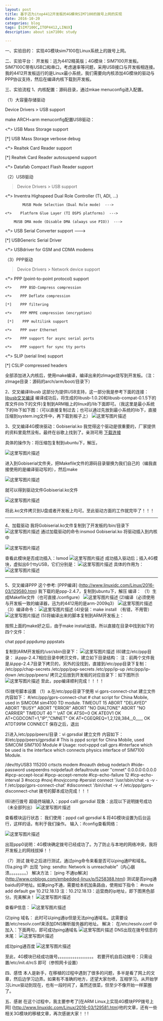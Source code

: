 ```yaml
---
layout: post
title: 基于迅为itop4412开发板的4G模块SIM7100的拨号上网的实现
date: 2016-10-20
categories: blog
tags: [SIM7100C,ITOP4412,LINUX]
description: about sim7100c study

---
```


一、实验目的：
	实现4G模块sim7100在Linux系统上的拨号上网。

二、实验平台：
	 开发板：迅为4412精英版；4G模块：SIM7100开发板。SIM7100C带有USB口和串口，考虑速率等问题，采用USB接口与开发板相连接。我的4412开发板运行的是Linux最小系统，我们需要向内核添加4G模块的驱动与PPP协议支持，然后在编译内核下载到开发板。

三、实验流程
1、内核配置：源码目录，通过mkae menuconfig进入配置。

（1）大容量存储驱动

 Device Drivers > USB support

make ARCH=arm menuconfig配置USB驱动：

<*>    USB Mass Storage support

[*]      USB Mass Storage verbose debug

<*>      Realtek Card Reader support

[*]        Realtek Card Reader autosuspend support

<*>      Datafab Compact Flash Reader support

（2）USB驱动

> Device Drivers > USB support

<*>  Inventra Highspeed Dual Role Controller (TI, ADI, ...)   

            MUSB Mode Selection (Dual Role mode)  --->            

    <*>    Platform Glue Layer (TI DSPS platforms)  --->         

        MUSB DMA mode (Disable DMA (always use PIO))  --->

<*>  USB Serial Converter support  --->

[*]      USBGeneric Serial Driver 

<*>     USBdriver for GSM and CDMA modems

（3）PPP驱动

> Device Drivers > Network device support

  <*>  PPP (point-to-point protocol) support         

    <*>    PPP BSD-Compress compression                         

    <*>    PPP Deflate compression                             

    [*]    PPP filtering                                           

    <*>    PPP MPPE compression (encryption)                         

     [*]    PPP multilink support                 

    <*>    PPP over Ethernet               

    <*>    PPP support for async serial ports   

    <*>    PPP support for sync tty ports     

<*>  SLIP (serial line) support     

[*]  CSLIP compressed headers

全部添加进入内核后，使用make编译，编译出来的zImage烧写到开发板。（注：zImage目录：源码的arch/arm/boot/目录下）

2、交叉编译libusb
	这部分为提供USB支持，这一部分我是参考下面的连接：
[libusb交叉编译](http://www.linuxidc.com/Linux/2016-03/129581.htm)
编译成功后，将生成的libusb-1.0.20和libusb-compat-0.1.5下的库文件(lib下的文件)复制到ARM板上的linux的/lib下面即可。（我这里是最小系统下的lib下如下图：（可以直接复制过去；也可以通过先放到最小系统的lib下，直接压缩到system.ing文件中，再下载到板子上）
![这里写图片描述](http://img.blog.csdn.net/20160813191626586)

3、交叉编译4G模块驱动：Gobiserial.ko
我觉得这个驱动是很重要的，厂家提供的资料里竟然没有。最终在谷歌上找到了。亲测可用
[下载连接](http://www.reyax.com/httpdocs/index.files/4G_Module.htm)

 具体的操作为：将压缩包复制到ubuntu下，解压，
 
 ![这里写图片描述](http://img.blog.csdn.net/20160813192341042)
 
 进入到Gobiserial文件夹，把Makefile文件的源码目录替换为我们自己的（编我直接使用的是编译驱动写的），然后make
 
 ![这里写图片描述](http://img.blog.csdn.net/20160813192508752)
 
 就可以得到驱动文件Gobiserial.ko文件
 
 ![这里写图片描述](http://img.blog.csdn.net/20160813192535487)
 
 将此.ko文件拷贝到U盘或者开发板上均可。至此驱动方面的工作就完毕了！！！
 ****
4、加载驱动
我将Gobiserial.ko文件复制到了开发板的/bin/目录下
![这里写图片描述](http://img.blog.csdn.net/20160813192756474)
通过加载驱动的命令:insmod Gobiserial.ko 将驱动插入到内核中

![这里写图片描述](http://img.blog.csdn.net/20160813192822897)

 查看此模块是否成功插入：lsmod
 ![这里写图片描述](http://img.blog.csdn.net/20160813192856700)
 成功插入驱动后；插入4G模块，虚拟出6个ttyUSB，它们分别是：
 ![这里写图片描述](http://img.blog.csdn.net/20160813192933867)
 具体的作用为：
 ![这里写图片描述](http://img.blog.csdn.net/20160813193000008)
 *******
 5、交叉编译PPP
 这个参考: [PPP编译] (http://www.linuxidc.com/Linux/2016-03/129580.htm)
 我下载的是ppp-2.4.7，复制到ubuntu下，解压
编译：
（1）生成Makefile文件（也可直接./configure）
![这里写图片描述](http://img.blog.csdn.net/20160813193406734)
(2)编译（必须使用与开发板一致的编译器，迅为的4412用的是arm-2009q3）
![这里写图片描述](http://img.blog.csdn.net/20160813193457000)
（3）编译命令：
![这里写图片描述](http://img.blog.csdn.net/20160813193535767)
(4)安装：make install （有错，不用管）
![这里写图片描述](http://img.blog.csdn.net/20160813193559609)
(5)将编译出来的脚本复制到ARM开发板上：

按照上面的make好之后，由于make install出错，所以直接在目录中找到如下的四个文件：

chat  pppd  pppdump  pppstats

复制到ARM开发板的/usr/sbin目录下：
![这里写图片描述](http://img.blog.csdn.net/20160813193641815)
(6)建立/etc/ppp目录：
从ppp-2.4.7相应目录中拷贝文件，建立如下目录结构：
注：前两个文件我是从ppp-2.4.7目录下拷贝的，另外的没找到，直接到/etc/ppp目录下复制：
/etc/ppp/chap-secrets
/etc/ppp/pap-secrets
/etc/ppp/ip-up
/etc/ppp/ip-down
/etc/ppp/peers/
拷贝之后放到开发板的对应目录下：如下图所示
![这里写图片描述](http://img.blog.csdn.net/20160813193723829)
至此，ppp编译顺利完成！！！！

(5)拨号脚本设置
（1）a.在/etc/ppp目录下使用 vi gprs-connect-chat 建立文件
内容如下：
	#/etc/ppp/gprs-connect-chat
	# chat script for China Mobile, used in SIMCOM sim4100 TD module.
TIMEOUT 15
ABORT "DELAYED"
ABORT "BUSY"
ABORT "ERROR"
ABORT "NO DIALTONE"
ABORT "NO CARRIER"
TIMEOUT 40
'' \rAT
OK ATS0=0
OK ATE0V1
OK AT+CGDCONT=1,"IP","CMNET"
OK AT+CGEQREQ=1,2,128,384,,,0,,,,,,
OK ATDT*99*1#
CONNECT
保存之后，退出

2)进入/etc/ppp/peers/目录：vi gprsdial 建立文件
内容如下：
	#/etc/ppp/peers/gprsdial
	# This is pppd script for China Mobile, used SIMCOM SIM7100 Module
	# Usage: root>pppd call gprs
	#Interface which be used is the interface which connects physics interface of  SIM7100 Module.

/dev/ttyUSB3
115200
crtscts
modem
	#noauth
debug
nodetach
	#hide-password
usepeerdns
noipdefault
defaultroute
user "cmnet"
0.0.0.0:0.0.0.0
	#ipcp-accept-local
	#ipcp-accept-remote
	#lcp-echo-failure 12
	#lcp-echo-interval 3
	#noccp
	#novj
	#novjccomp
	#persist
connect '/usr/sbin/chat -s -v -f /etc/ppp/gprs-connect-chat'
	#disconnect '/bin/chat -v -f /etc/ppp/gprs-disconnect-chat
	拨号的脚本成功完成！！！

(6)进行拨号
超级终端输入：pppd calll gprsdial
现象：出现以下说明拨号成功（未全部列出）
![这里写图片描述](http://img.blog.csdn.net/20160813194446498)

查看模块运行状态：
我们使用：pppd call gprsdial & 将4G模块设置为后台运行，这样的话，有利于我们操作。
输入：ifconfig查看网络：

![这里写图片描述](http://img.blog.csdn.net/20160813194544879)

出现ppp0说明：4G模块确定拨号已经成功了。为了防止与本地的网络冲突，我将开发板上的网线拔掉！！

（7）测试
拨号之后进行测试，通过ping命令来看是否可以ping通IP和域名。
(1)a.ping IP:
出现  “ping: sendto: Network is unreachable”（内心崩溃。。。。。。。。）
解决方法：
[ping 不通ip解决] (http://www.cnblogs.com/embedded-linux/p/5258388.html)
测试是否ping通baidu的IP地址。如果ping不通，需要给本机加条路由，使用如下指令：
	#route add default gw 10.212.18.13
注：10.212.18.13：运营商的ip地址，即下图黑色部分。完美解决！
![这里写图片描述](http://img.blog.csdn.net/20160813194820522)

查看IP信息：
![这里写图片描述](http://img.blog.csdn.net/20160813194853801)

(2)ping 域名：
此时可以ping通ip但是无法ping通域名。这需要设置/etc/resolv.conf来添加DNS解析服务器的地址。
解决：
在/etc/resolv.conf 中加入：下面两句，即可成功ping通域名
![这里写图片描述](http://img.blog.csdn.net/20160813194935021)
DNS出现在拨号信息的末尾：
![这里写图片描述](http://img.blog.csdn.net/20160813195010023)

成功ping通百度
![这里写图片描述](http://img.blog.csdn.net/20160813195309432)

至此，4G模块已经成功拨号。。。。。。。。。。。。。。。。。
若要开机自启动拨号：只需设置/etc/init.d/rcS 即可（参照网卡设置）

四、感悟
	本人是新手，在移植的过程中遇到了很多的问题，多半是看了网上的文章，然后边学习边弄。如果有不准确的地方，还望大家勿喷，互相学习。从开始学习Linux驱动到现在，也有一段时间了，虽然还很菜，但至少不像开始一样蒙圈了。

五、感谢
在这个过程中，我主要参考了[在ARM Linux上实现4G模块PPP拨号上网] (http://www.linuxidc.com/Linux/2016-03/129581.htm)他的文章，还有一些相关3G模块的移植文章，再次感谢大家！！!

